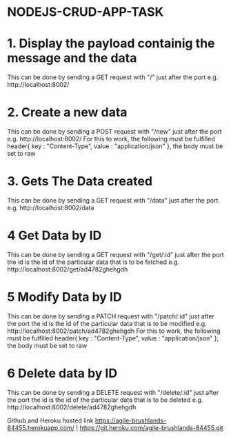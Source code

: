 # NODEJS-CRUD-APP-TASK

<!-- The Task Requirements and how to Acess Them -->

# 1. Display the payload containig the message and the data 
This can be done by sending a GET request with "/" just after the port
e.g. http://localhost:8002/

# 2. Create a new data
This can be done by sending a POST request with "/new" just after the port
e.g. http://localhost:8002/
For this to work, the following must be fulfilled
  header{
    key : "Content-Type",
    value : "application/json"
  }, the body must be set to raw


# 3. Gets The Data created
This can be done by sending a GET request with "/data" just after the port
e.g. http://localhost:8002/data

# 4 Get Data by ID
This can be done by sending a GET request with "/get/:id" just after the port
the id is the id of the particular data that is to be fetched
e.g. http://localhost:8002/get/ad4782ghehgdh

# 5 Modify Data by ID
This can be done by sending a PATCH request with "/patch/:id" just after the port
the id is the id of the particular data that is to be modified
e.g. http://localhost:8002/patch/ad4782ghehgdh
For this to work, the following must be fulfilled
  header{
    key : "Content-Type",
    value : "application/json"
  }, the body must be set to raw


# 6 Delete data by ID
This can be done by sending a DELETE request with "/delete/:id" just after the port
the id is the id of the particular data that is to be deleted
e.g. http://localhost:8002/delete/ad4782ghehgdh

Github and Heroku hosted link
https://agile-brushlands-84455.herokuapp.com/ | https://git.heroku.com/agile-brushlands-84455.git
